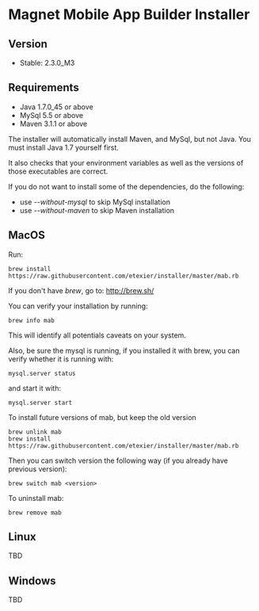 Magnet Mobile App Builder Installer
===================================

Version
-------
 - Stable: 2.3.0_M3

Requirements
------------
  - Java 1.7.0_45 or above
  - MySql 5.5 or above
  - Maven 3.1.1 or above

The installer will automatically install Maven, and MySql, but not Java. You must install Java 1.7 yourself first. 

It also checks that your environment variables as well as the versions of those executables are correct.

If you do not want to install some of the dependencies, do the following:
 - use _--without-mysql_ to skip MySql installation
 - use _--without-maven_ to skip Maven installation


MacOS
-----
Run:
```
brew install https://raw.githubusercontent.com/etexier/installer/master/mab.rb
```

If you don't have _brew_, go to: http://brew.sh/

You can verify your installation by running:
```
brew info mab
```
This will identify all potentials caveats on your system. 

Also, be sure the mysql is running, if you installed it with brew, you can verify whether it is running with:

```
mysql.server status
```
and start it with:
```
mysql.server start
```

To install future versions of mab, but keep the old version
```
brew unlink mab
brew install https://raw.githubusercontent.com/etexier/installer/master/mab.rb
```

Then you can switch version the following way (if you already have previous version):
```
brew switch mab <version>
```

To uninstall mab:
```
brew remove mab
```
Linux
-----
TBD

Windows
-------
TBD
